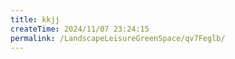 ```yaml
---
title: kkjj
createTime: 2024/11/07 23:24:15
permalink: /LandscapeLeisureGreenSpace/qv7Feglb/
---
```

